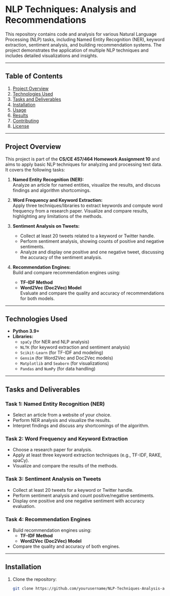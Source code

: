 # NLP Techniques: Analysis and Recommendations

This repository contains code and analysis for various Natural Language Processing (NLP) tasks, including Named Entity Recognition (NER), keyword extraction, sentiment analysis, and building recommendation systems. The project demonstrates the application of multiple NLP techniques and includes detailed visualizations and insights.

---

## Table of Contents

1. [Project Overview](#project-overview)
2. [Technologies Used](#technologies-used)
3. [Tasks and Deliverables](#tasks-and-deliverables)
4. [Installation](#installation)
5. [Usage](#usage)
6. [Results](#results)
7. [Contributing](#contributing)
8. [License](#license)

---

## Project Overview

This project is part of the **CS/CE 457/464 Homework Assignment 10** and aims to apply basic NLP techniques for analyzing and processing text data. It covers the following tasks:

1. **Named Entity Recognition (NER):**  
   Analyze an article for named entities, visualize the results, and discuss findings and algorithm shortcomings.

2. **Word Frequency and Keyword Extraction:**  
   Apply three techniques/libraries to extract keywords and compute word frequency from a research paper. Visualize and compare results, highlighting any limitations of the methods.

3. **Sentiment Analysis on Tweets:**  
   - Collect at least 20 tweets related to a keyword or Twitter handle.  
   - Perform sentiment analysis, showing counts of positive and negative sentiments.  
   - Analyze and display one positive and one negative tweet, discussing the accuracy of the sentiment analysis.

4. **Recommendation Engines:**  
   Build and compare recommendation engines using:  
   - **TF-IDF Method**  
   - **Word2Vec (Doc2Vec) Model**  
   Evaluate and compare the quality and accuracy of recommendations for both models.

---

## Technologies Used

- **Python 3.9+**
- **Libraries:**
  - `spaCy` (for NER and NLP analysis)
  - `NLTK` (for keyword extraction and sentiment analysis)
  - `Scikit-Learn` (for TF-IDF and modeling)
  - `Gensim` (for Word2Vec and Doc2Vec models)
  - `Matplotlib` and `Seaborn` (for visualizations)
  - `Pandas` and `NumPy` (for data handling)

---

## Tasks and Deliverables

### Task 1: Named Entity Recognition (NER)
- Select an article from a website of your choice.
- Perform NER analysis and visualize the results.
- Interpret findings and discuss any shortcomings of the algorithm.

### Task 2: Word Frequency and Keyword Extraction
- Choose a research paper for analysis.
- Apply at least three keyword extraction techniques (e.g., TF-IDF, RAKE, spaCy).
- Visualize and compare the results of the methods.

### Task 3: Sentiment Analysis on Tweets
- Collect at least 20 tweets for a keyword or Twitter handle.
- Perform sentiment analysis and count positive/negative sentiments.
- Display one positive and one negative sentiment with accuracy evaluation.

### Task 4: Recommendation Engines
- Build recommendation engines using:
  - **TF-IDF Method**
  - **Word2Vec (Doc2Vec) Model**
- Compare the quality and accuracy of both engines.

---

## Installation

1. Clone the repository:
   ```bash
   git clone https://github.com/yourusername/NLP-Techniques-Analysis-and-Recommendation.git
